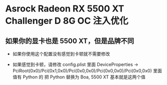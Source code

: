 # Asrock Radeon RX 5500 XT Challenger D 8G OC 注入优化

## 如果你的显卡也是 5500 XT，但是品牌不同

* 如果你使用这个配置没有感觉到卡顿就不需要修改

* 如果感觉到卡顿，请修改 config.plist 里面 DeviceProperties -> PciRoot(0x0)/Pci(0x1,0x0)/Pci(0x0,0x0)/Pci(0x0,0x0)/Pci(0x0,0x0) 里面值有 Python 的 把 Python 替换为 Boa, 5500 XT 基本就是这两个值